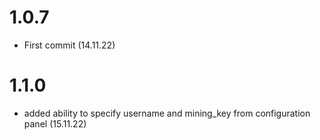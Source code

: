 # 1.0.7 
- First commit (14.11.22)
# 1.1.0 
- added ability to specify username and mining_key from configuration panel (15.11.22)
